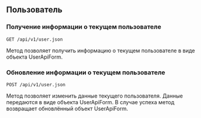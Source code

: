 ## Пользователь


### Получение информации о текущем пользователе
`GET /api/v1/user.json`

Метод позволяет получить информацию о текущем пользователе в виде
объекта UserApiForm.


### Обновление информации о текущем пользователе
`POST /api/v1/user.json`

Метод позволяет изменить данные текущего пользователя. Данные передаются в
виде объекта UserApiForm. В случае успеха метод возвращает обновлённый
объект UserApiForm.

